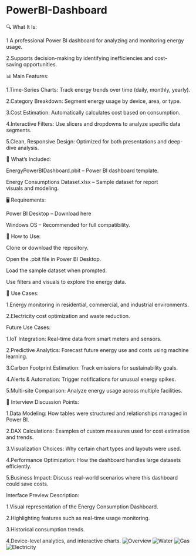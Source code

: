 # PowerBI-Dashboard
🔍 What It Is:

1  A professional Power BI dashboard for analyzing and monitoring energy usage.

2.Supports decision-making by identifying inefficiencies and cost-saving opportunities.

📊 Main Features:

1.Time-Series Charts: Track energy trends over time (daily, monthly, yearly).

2.Category Breakdown: Segment energy usage by device, area, or type.

3.Cost Estimation: Automatically calculates cost based on consumption.

4.Interactive Filters: Use slicers and dropdowns to analyze specific data segments.

5.Clean, Responsive Design: Optimized for both presentations and deep-dive analysis.

📂 What’s Included:

EnergyPowerBIDashboard.pbit – Power BI dashboard template.

Energy Consumptions Dataset.xlsx – Sample dataset for report visuals and modeling.

🖥 Requirements:

Power BI Desktop – Download here

Windows OS – Recommended for full compatibility.

🚀 How to Use:

Clone or download the repository.

Open the .pbit file in Power BI Desktop.

Load the sample dataset when prompted.

Use filters and visuals to explore the energy data.

🎯 Use Cases:

1.Energy monitoring in residential, commercial, and industrial environments.

2.Electricity cost optimization and waste reduction.

Future Use Cases:

1.IoT Integration: Real-time data from smart meters and sensors.

2.Predictive Analytics: Forecast future energy use and costs using machine learning.

3.Carbon Footprint Estimation: Track emissions for sustainability goals.

4.Alerts & Automation: Trigger notifications for unusual energy spikes.

5.Multi-site Comparison: Analyze energy usage across multiple facilities.

💼 Interview Discussion Points:

1.Data Modeling: How tables were structured and relationships managed in Power BI.

2.DAX Calculations: Examples of custom measures used for cost estimation and trends.

3.Visualization Choices: Why certain chart types and layouts were used.

4.Performance Optimization: How the dashboard handles large datasets efficiently.

5.Business Impact: Discuss real-world scenarios where this dashboard could save costs.

Interface Preview Description:

1.Visual representation of the Energy Consumption Dashboard.

2.Highlighting features such as real-time usage monitoring.

3.Historical consumption trends.

4.Device-level analytics, and interactive charts.
![Overview](https://github.com/user-attachments/assets/70d9c9a3-a25c-4997-ba87-92803f84e9b7)
![Water](https://github.com/user-attachments/assets/ff56fd3d-428e-4eb1-a1b0-bfe7135c430d)
![Gas](https://github.com/user-attachments/assets/59147298-c266-4d02-9de2-0174ae074288)
![Electricity](https://github.com/user-attachments/assets/23e0fddc-eb58-436c-81a6-d9da0f6a5a62)


